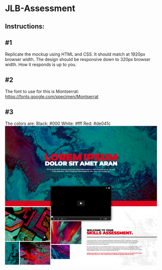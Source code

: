 # JLB-Assessment
## Instructions:
## #1 
Replicate the mockup using HTML and CSS. It should match at 1920px browser width.
The design should be responsive down to 320px browser width. How it responds is up to you.
## #2
The font to use for this is Montserrat:
https://fonts.google.com/specimen/Montserrat
## #3
The colors are:
Black: #000
White: #fff
Red: #de041c
![Screenshot](mock.jpg)
